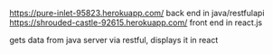 https://pure-inlet-95823.herokuapp.com/ back end in java/restfulapi
https://shrouded-castle-92615.herokuapp.com/ front end in react.js

gets data from java server via restful, displays it in react
